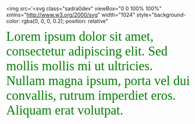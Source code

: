 
<img src='<svg
  class="sadra0dev"
  viewBox="0 0 100% 100%"
  xmlns="http://www.w3.org/2000/svg"
  width="1024"
  style="background-color: rgba(0, 0, 0, 0.2); position: relative"
>
<style>
  .container{
    width:100%;
    height:100%;
    fill:transparent;
  }
  .sadra0dev{
    height:500px;
    width:1024px;
  }
  div {
    color: red;
    font: 35px serif;
    
    height: 100%;
    overflow: auto;
  }
  @media (min-width: 600px) {
    div {
      color: green;
    }
  }
  @media (min-width: 1024px) {
    div {
      color: black;
    }
  }
</style>

  <rect class="container" xmlns="http://www.w3.org/1999/xhtml"/>
  <foreignObject x="0" y="0" width="100%" height="100%" >
    <div xmlns="http://www.w3.org/1999/xhtml">
      Lorem ipsum dolor sit amet, consectetur adipiscing elit. Sed mollis
      mollis mi ut ultricies. Nullam magna ipsum, porta vel dui convallis,
      rutrum imperdiet eros. Aliquam erat volutpat.
    </div>
  </foreignObject>

</svg>' class="sadra0dev-img"/>

- 👋 Hi, I’m @sadra0dev
- 👀 I’m interested in ...
- 🌱 I’m currently learning ...
- 💞️ I’m looking to collaborate on ...
- 📫 How to reach me ...

<!---
sadra0dev/sadra0dev is a ✨ special ✨ repository because its `README.md` (this file) appears on your GitHub profile.
You can click the Preview link to take a look at your changes.
--->
